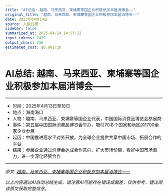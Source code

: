 ```yaml
---
title: "AI总结: 越南、马来西亚、柬埔寨等国企业积极参加本届消博会——"
original_title: "越南、马来西亚、柬埔寨等国企业积极参加本届消博会——"
date: 2025年04月14日
source: 人民日报
sidebar: false
summarized_at: 2025-04-14 14:57:22
input_tokens: 2419
output_chars: 216
estimated_cost: $0.001710
---
```


# AI总结: 越南、马来西亚、柬埔寨等国企业积极参加本届消博会——

---
- 时间：2025年4月13日至18日  
- 地点：海南海口  
- 人物：越南、马来西亚、柬埔寨等国企业代表，中国国际消费品博览会参展商  
- 事件：第五届中国国际消费品博览会举办，吸引70多个国家和地区的1700余家企业参展  
- 起因：中国推进高水平对外开放，为全球企业提供共享中国市场、拓展合作的平台  
- 结果：参展企业通过消博会达成合作意向，扩大市场份额，看好中国市场潜力，进一步深化经贸合作  
---

*原文: [越南、马来西亚、柬埔寨等国企业积极参加本届消博会——](20250414-0101.md)*

*以上内容通过AI自动总结生成，请注意AI可能存在错误或偏差，仅供参考，建议阅读原文获取完整信息。*